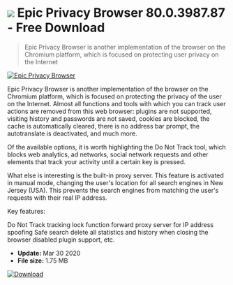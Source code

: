# ![](https://cdn.softexe.net/static/icon/2/epic-privacy-browser-2343.png) Epic Privacy Browser 80.0.3987.87  - Free Download

> Epic Privacy Browser is another implementation of the browser on the Chromium platform, which is focused on protecting user privacy on the Internet

[![Epic Privacy Browser](https:https://tse3.mm.bing.net/th?id=OIP.Y_l0HxLzt4tDFAA5w6-uHAHaES&pid=Api)](https://softexe.net/win/internet/browsers/epic-privacy-browser:bcdc.html)

Epic Privacy Browser is another implementation of the browser on the Chromium platform, which is focused on protecting the privacy of the user on the Internet. Almost all functions and tools with which you can track user actions are removed from this web browser: plugins are not supported, visiting history and passwords are not saved, cookies are blocked, the cache is automatically cleared, there is no address bar prompt, the autotranslate is deactivated, and much more.

Of the available options, it is worth highlighting the Do Not Track tool, which blocks web analytics, ad networks, social network requests and other elements that track your activity until a certain key is pressed.

What else is interesting is the built-in proxy server. This feature is activated in manual mode, changing the user's location for all search engines in New Jersey (USA). This prevents the search engines from matching the user's requests with their real IP address.

Key features:


Do Not Track tracking lock function
forward proxy server for IP address spoofing
Safe search
delete all statistics and history when closing the browser
disabled plugin support, etc.


- **Update:** Mar 30 2020
- **File size:** 1.75 MB

[![Download](https://cdn.softexe.net/static/img/download.png)](https://softexe.net/win/internet/browsers/epic-privacy-browser:bcdc.html)


